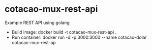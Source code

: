 # cotacao-mux-rest-api
Example REST API using golang

* Build image: docker build -t cotacao-mux-rest-api .
* Run container: docker run -d -p 3000:3000 --name cotacao-dolar cotacao-mux-rest-ap
